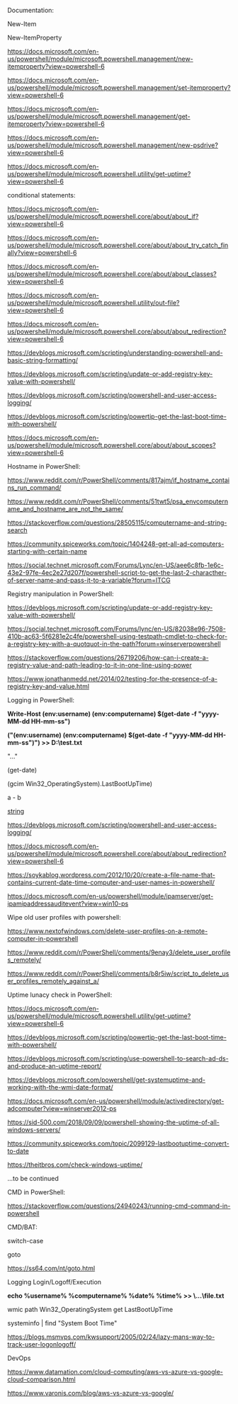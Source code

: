 Documentation:

New-Item

New-ItemProperty 

https://docs.microsoft.com/en-us/powershell/module/microsoft.powershell.management/new-itemproperty?view=powershell-6

https://docs.microsoft.com/en-us/powershell/module/microsoft.powershell.management/set-itemproperty?view=powershell-6

https://docs.microsoft.com/en-us/powershell/module/microsoft.powershell.management/get-itemproperty?view=powershell-6

https://docs.microsoft.com/en-us/powershell/module/microsoft.powershell.management/new-psdrive?view=powershell-6

https://docs.microsoft.com/en-us/powershell/module/microsoft.powershell.utility/get-uptime?view=powershell-6

  conditional statements:

https://docs.microsoft.com/en-us/powershell/module/microsoft.powershell.core/about/about_if?view=powershell-6

https://docs.microsoft.com/en-us/powershell/module/microsoft.powershell.core/about/about_try_catch_finally?view=powershell-6

https://docs.microsoft.com/en-us/powershell/module/microsoft.powershell.core/about/about_classes?view=powershell-6

https://docs.microsoft.com/en-us/powershell/module/microsoft.powershell.utility/out-file?view=powershell-6

https://docs.microsoft.com/en-us/powershell/module/microsoft.powershell.core/about/about_redirection?view=powershell-6


https://devblogs.microsoft.com/scripting/understanding-powershell-and-basic-string-formatting/

https://devblogs.microsoft.com/scripting/update-or-add-registry-key-value-with-powershell/

https://devblogs.microsoft.com/scripting/powershell-and-user-access-logging/

https://devblogs.microsoft.com/scripting/powertip-get-the-last-boot-time-with-powershell/

https://docs.microsoft.com/en-us/powershell/module/microsoft.powershell.core/about/about_scopes?view=powershell-6

Hostname in PowerShell:

https://www.reddit.com/r/PowerShell/comments/817ajm/if_hostname_contains_run_command/

https://www.reddit.com/r/PowerShell/comments/51twt5/psa_envcomputername_and_hostname_are_not_the_same/

https://stackoverflow.com/questions/28505115/computername-and-string-search

https://community.spiceworks.com/topic/1404248-get-all-ad-computers-starting-with-certain-name

https://social.technet.microsoft.com/Forums/Lync/en-US/aee6c8fb-1e6c-43e2-97fe-4ec2e27d207f/powershell-script-to-get-the-last-2-characther-of-server-name-and-pass-it-to-a-variable?forum=ITCG

Registry manipulation in PowerShell:

https://devblogs.microsoft.com/scripting/update-or-add-registry-key-value-with-powershell/

https://social.technet.microsoft.com/Forums/lync/en-US/82038e96-7508-410b-ac63-5f6281e2c4fe/powershell-using-testpath-cmdlet-to-check-for-a-registry-key-with-a-quotquot-in-the-path?forum=winserverpowershell

https://stackoverflow.com/questions/26719206/how-can-i-create-a-registry-value-and-path-leading-to-it-in-one-line-using-power

https://www.jonathanmedd.net/2014/02/testing-for-the-presence-of-a-registry-key-and-value.html

Logging in PowerShell:

**Write-Host $($env:username) $($env:computername) $(get-date -f "yyyy-MM-dd HH-mm-ss")**

**("$($env:username) $($env:computername) $(get-date -f "yyyy-MM-dd HH-mm-ss")") >> D:\test.txt**

".\.."

(get-date)

(gcim Win32_OperatingSystem).LastBootUpTime)

a - b

[string]()

https://devblogs.microsoft.com/scripting/powershell-and-user-access-logging/

https://docs.microsoft.com/en-us/powershell/module/microsoft.powershell.core/about/about_redirection?view=powershell-6

https://soykablog.wordpress.com/2012/10/20/create-a-file-name-that-contains-current-date-time-computer-and-user-names-in-powershell/

https://docs.microsoft.com/en-us/powershell/module/ipamserver/get-ipamipaddressauditevent?view=win10-ps

Wipe old user profiles with powershell:

https://www.nextofwindows.com/delete-user-profiles-on-a-remote-computer-in-powershell

https://www.reddit.com/r/PowerShell/comments/9enay3/delete_user_profiles_remotely/

https://www.reddit.com/r/PowerShell/comments/b8r5iw/script_to_delete_user_profiles_remotely_against_a/

Uptime lunacy check in PowerShell:

https://docs.microsoft.com/en-us/powershell/module/microsoft.powershell.utility/get-uptime?view=powershell-6

https://devblogs.microsoft.com/scripting/powertip-get-the-last-boot-time-with-powershell/

https://devblogs.microsoft.com/scripting/use-powershell-to-search-ad-ds-and-produce-an-uptime-report/

https://devblogs.microsoft.com/powershell/get-systemuptime-and-working-with-the-wmi-date-format/

https://docs.microsoft.com/en-us/powershell/module/activedirectory/get-adcomputer?view=winserver2012-ps

https://sid-500.com/2018/09/09/powershell-showing-the-uptime-of-all-windows-servers/

https://community.spiceworks.com/topic/2099129-lastbootuptime-convert-to-date

https://theitbros.com/check-windows-uptime/

...to be continued

CMD in PowerShell:

https://stackoverflow.com/questions/24940243/running-cmd-command-in-powershell

CMD/BAT:

switch-case

goto

https://ss64.com/nt/goto.html

Logging Login/Logoff/Execution 

**echo %username% %computername% %date% %time% >> \\...\file.txt**

wmic path Win32_OperatingSystem get LastBootUpTime

systeminfo | find "System Boot Time"

https://blogs.msmvps.com/kwsupport/2005/02/24/lazy-mans-way-to-track-user-logonlogoff/

DevOps

https://www.datamation.com/cloud-computing/aws-vs-azure-vs-google-cloud-comparison.html

https://www.varonis.com/blog/aws-vs-azure-vs-google/



